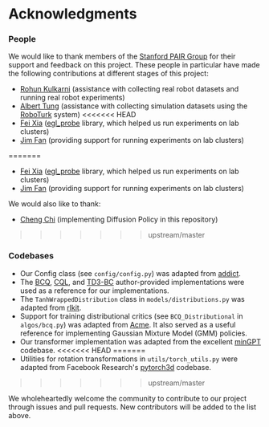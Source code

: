 # Acknowledgments

### People

We would like to thank members of the [Stanford PAIR Group](http://pair.stanford.edu/) for their support and feedback on this project. These people in particular have made the following contributions at different stages of this project:

- [Rohun Kulkarni](https://www.linkedin.com/in/rohunkulkarni/) (assistance with collecting real robot datasets and running real robot experiments)
- [Albert Tung](https://www.linkedin.com/in/albert-tung3/) (assistance with collecting simulation datasets using the [RoboTurk](https://roboturk.stanford.edu/) system)
<<<<<<< HEAD
- [Fei Xia](http://fxia.me/) ([egl_probe](https://github.com/StanfordVL/egl_probe) library, which helped us run experiments on lab clusters)
- [Jim Fan](https://twitter.com/drjimfan?lang=en) (providing support for running experiments on lab clusters)

=======
- [Fei Xia](https://fxia22.github.io/) ([egl_probe](https://github.com/StanfordVL/egl_probe) library, which helped us run experiments on lab clusters)
- [Jim Fan](https://twitter.com/drjimfan?lang=en) (providing support for running experiments on lab clusters)

We would also like to thank:

- [Cheng Chi](https://cheng-chi.github.io/) (implementing Diffusion Policy in this repository)

>>>>>>> upstream/master
### Codebases

- Our Config class (see `config/config.py`) was adapted from [addict](https://github.com/mewwts/addict).
- The [BCQ](https://github.com/sfujim/BCQ),  [CQL](https://github.com/aviralkumar2907/CQL), and [TD3-BC](https://github.com/sfujim/TD3_BC) author-provided implementations were used as a reference for our implementations.
- The `TanhWrappedDistribution` class in `models/distributions.py` was adapted from [rlkit](TanhWrappedDistribution).
- Support for training distributional critics (see `BCQ_Distributional` in `algos/bcq.py`) was adapted from [Acme](https://github.com/deepmind/acme). It also served as a useful reference for implementing Gaussian Mixture Model (GMM) policies.
- Our transformer implementation was adapted from the excellent [minGPT](https://github.com/karpathy/minGPT) codebase.
<<<<<<< HEAD
=======
- Utilities for rotation transformations in `utils/torch_utils.py` were adapted from Facebook Research's [pytorch3d](https://github.com/facebookresearch/pytorch3d/) codebase.
>>>>>>> upstream/master

We wholeheartedly welcome the community to contribute to our project through issues and pull requests. New contributors will be added to the list above.

